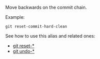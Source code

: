 Move backwards on the commit chain.

Example:

```shell
git reset-commit-hard-clean
```

See how to use this alias and related ones:

* [git reset-*](../git-reset)
* [git undo-*](../git-undo)
